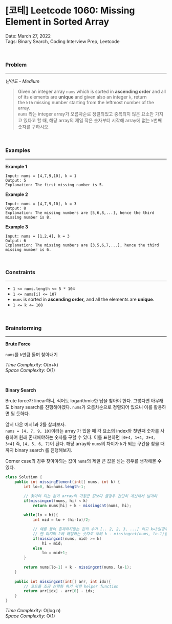 # [코테] Leetcode 1060: Missing Element in Sorted Array

Date: March 27, 2022  
Tags: Binary Search, Coding Interview Prep, Leetcode  
  
<br />

### Problem

---

*난이도 - Medium*

> Given an integer array `nums` which is sorted in **ascending order** and all of its elements are **unique** and given also an integer `k`, return the `kth` missing number starting from the leftmost number of the array.  
`nums` 라는 integer array가 오름차순로 정렬되있고 중복되지 않은 요소만 가지고 있다고 할 때, 해당 array의 제일 작은 숫자부터 시작해 array에 없는 `k`번째 숫자를 구하시오.

<br />

### Examples

---

**Example 1**

```
Input: nums = [4,7,9,10], k = 1
Output: 5
Explanation: The first missing number is 5.
```

**Example 2**

```
Input: nums = [4,7,9,10], k = 3
Output: 8
Explanation: The missing numbers are [5,6,8,...], hence the third missing number is 8.
```

**Example 3**

```
Input: nums = [1,2,4], k = 3
Output: 6
Explanation: The missing numbers are [3,5,6,7,...], hence the third missing number is 6.
```

<br />

### Constraints

---

- `1 <= nums.length <= 5 * 104`
- `1 <= nums[i] <= 107`
- `nums` is sorted in **ascending order,** and all the elements are **unique**.
- `1 <= k <= 108`

<br />

### Brainstorming

---

**Brute Force** 

`nums`를 `k`만큼 돌며 찾아내기 

*Time Complexity*: O(n+k)  
*Space Complexity*: O(1)

<br />
  
**Binary Search**

Brute force가 linear하니, 적어도 logarithmic한 답을 찾아야 한다. 그렇다면 아무래도 binary search를 진행해야겠다. `nums`가 오름차순으로 정렬되어 있으니 이를 활용하면 될 듯하다. 

앞서 나온 예시1과 2를 살펴보자.  
`nums = [4, 7, 9, 10]`이라는 array 가 있을 때 각 요소의 index와 첫번째 숫자를 사용하여 원래 존재해야하는 숫자를 구할 수 있다. 이를 표현하면 `[0+4, 1+4, 2+4, 3+4]` 즉, `[4, 5, 6, 7]`이 된다. 해당 array와 `nums`의 차이가 `k`가 되는 구간을 찾을 때 까지 binary search 를 진행해보자. 

Corner case의 경우 찾아야되는 값이 `nums`의 제일 큰 값을 넘는 경우를 생각해볼 수 있다. 

```java
class Solution {
    public int missingElement(int[] nums, int k) {
        int lo=0, hi=nums.length-1;

		// 찾아야 되는 값이 array의 가장큰 값보다 클경우 간단히 계산해서 넘겨라
        if(missingcnt(nums, hi) < k)
            return nums[hi] + k - missingcnt(nums, hi);
        
        while(lo < hi){
            int mid = lo + (hi-lo)/2;

            // 예를 들어 존재하지않는 값의 수가 [.. 2, 2, 3, ...] 이고 k=3일경우
            // 맨 마지막 2에 해당하는 숫자로 부터 k - missingcnt(nums, lo-1)를 찾아야한다
            if(missingcnt(nums, mid) >= k)
                hi = mid;
            else
                lo = mid+1;
        }
        
        return nums[lo-1] + k - missingcnt(nums, lo-1);
    }
    
    public int missingcnt(int[] arr, int idx){
        // 코드를 조금 간략화 하기 위한 helper function
        return arr[idx] - arr[0] - idx;
    }
}
```

*Time Complexity*: O(log n)  
*Space Complexity*: O(1)